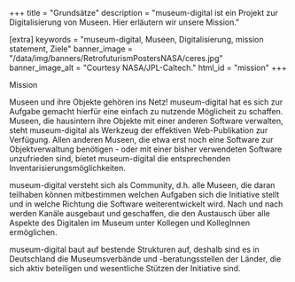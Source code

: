 +++
title = "Grundsätze"
description = "museum-digital ist ein Projekt zur Digitalisierung von Museen. Hier erläutern wir unsere Mission."

[extra]
keywords = "museum-digital, Museen, Digitalisierung, mission statement, Ziele"
banner_image = "/data/img/banners/RetrofuturismPostersNASA/ceres.jpg"
banner_image_alt = "Courtesy NASA/JPL-Caltech."
html_id = "mission"
+++


Mission

Museen und ihre Objekte gehören ins Netz! museum-digital hat es sich zur Aufgabe gemacht hierfür eine einfach zu nutzende Möglicheit zu schaffen. Museen, die hausintern ihre Objekte mit einer anderen Software verwalten, steht museum-digital als Werkzeug der effektiven Web-Publikation zur Verfügung. Allen anderen Museen, die etwa erst noch eine Software zur Objektverwaltung benötigen - oder mit einer bisher verwendeten Software unzufrieden sind, bietet museum-digital die entsprechenden Inventarisierungsmöglichkeiten.

museum-digital versteht sich als Community, d.h. alle Museen, die daran teilhaben können mitbestimmen welchen Aufgaben sich die Initiative stellt und in welche Richtung die Software weiterentwickelt wird. Nach und nach werden Kanäle ausgebaut und geschaffen, die den Austausch über alle Aspekte des Digitalen im Museum unter Kollegen und KollegInnen ermöglichen.

museum-digital baut auf bestende Strukturen auf, deshalb sind es in Deutschland die Museumsverbände und -beratungsstellen der Länder, die sich aktiv beteiligen und wesentliche Stützen der Initiative sind.
